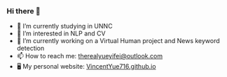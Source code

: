 ### Hi there 👋

<!--
**VincentYue716/VincentYue716** is a ✨ _special_ ✨ repository because its `README.md` (this file) appears on your GitHub profile.

Here are some ideas to get you started:

- 🔭 I’m currently working on ...
- 🌱 I’m currently learning ...
- 👯 I’m looking to collaborate on ...
- 🤔 I’m looking for help with ...
- 💬 Ask me about ...
- 📫 How to reach me: ...
- 😄 Pronouns: ...
- ⚡ Fun fact: ...
-->


- 🔭 I’m currently studying in UNNC
- 🌱 I’m interested in NLP and CV
- 👯 I’m currently working on a Virtual Human project and News keyword detection
- 📫 How to reach me: therealyueyifei@outlook.com
- 🖥 My personal website: [VincentYue716.github.io](https://vincentyue716.github.io/)

